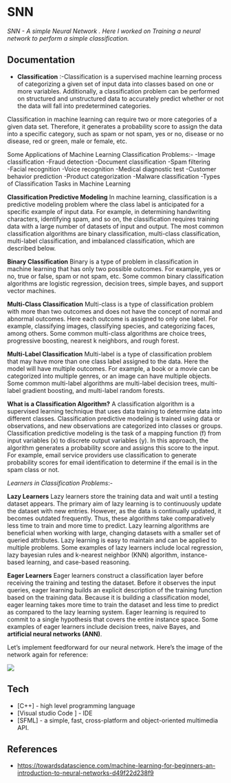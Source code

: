 # SNN 

*SNN - A simple Neural Network . Here I worked on Training a neural network to perform a simple classification.*


## Documentation

- **Classification**  :-Classification is a supervised machine learning process of categorizing a given set of input data into classes based on one or more variables. Additionally, a classification problem can be performed on structured and unstructured data to accurately predict whether or not the data will fall into predetermined categories. 

Classification in machine learning can require two or more categories of a given data set. Therefore, it generates a probability score to assign the data into a specific category, such as spam or not spam, yes or no, disease or no disease, red or green, male or female, etc.   

Some Applications of Machine Learning Classification Problems:-
-Image classification 
 -Fraud detection
-Document classification 
-Spam filtering  
-Facial recognition
-Voice recognition 
-Medical diagnostic test 
-Customer behavior prediction 
-Product categorization
-Malware classification
-Types of Classification Tasks in Machine Learning


**Classification Predictive Modeling**
In machine learning, classification is a predictive modeling problem where the class label is anticipated for a specific example of input data. For example, in determining handwriting characters, identifying spam, and so on, the classification requires training data with a large number of datasets of input and output. The most common classification algorithms are binary classification, multi-class classification, multi-label classification, and imbalanced classification, which are described below.

**Binary Classification**
Binary is a type of problem in classification in machine learning that has only two possible outcomes. For example, yes or no, true or false, spam or not spam, etc. Some common binary classification algorithms are logistic regression, decision trees, simple bayes, and support vector machines. 

**Multi-Class Classification**
Multi-class is a type of classification problem with more than two outcomes and does not have the concept of normal and abnormal outcomes. Here each outcome is assigned to only one label. For example, classifying images, classifying species, and categorizing faces, among others. Some common multi-class algorithms are choice trees, progressive boosting, nearest k neighbors, and rough forest. 

**Multi-Label Classification**
Multi-label is a type of classification problem that may have more than one class label assigned to the data. Here the model will have multiple outcomes. For example, a book or a movie can be categorized into multiple genres, or an image can have multiple objects. Some common multi-label algorithms are multi-label decision trees, multi-label gradient boosting, and multi-label random forests. 

**What is a Classification Algorithm?**
A classification algorithm is a supervised learning technique that uses data training to determine data into different classes. Classification predictive modeling is trained using data or observations, and new observations are categorized into classes or groups. Classification predictive modeling is the task of a mapping function (f) from input variables (x) to discrete output variables (y). In this approach, the algorithm generates a probability score and assigns this score to the input. For example, email service providers use classification to generate probability scores for email identification to determine if the email is in the spam class or not. 

*Learners in Classification Problems*:-

**Lazy Learners**
Lazy learners store the training data and wait until a testing dataset appears. The primary aim of lazy learning is to continuously update the dataset with new entries. However, as the data is continually updated, it becomes outdated frequently. Thus, these algorithms take comparatively less time to train and more time to predict. Lazy learning algorithms are beneficial when working with large, changing datasets with a smaller set of queried attributes. Lazy learning is easy to maintain and can be applied to multiple problems. Some examples of lazy learners include local regression, lazy bayesian rules and k-nearest neighbor (KNN) algorithm, instance-based learning, and case-based reasoning.

**Eager Learners**
Eager learners construct a classification layer before receiving the training and testing the dataset. Before it observes the input queries, eager learning builds an explicit description of the training function based on the training data. Because it is building a classification model, eager learning takes more time to train the dataset and less time to predict as compared to the lazy learning system. Eager learning is required to commit to a single hypothesis that covers the entire instance space. Some examples of eager learners include decision trees, naive Bayes, and **artificial neural networks (ANN)**. 

Let’s implement feedforward for our neural network. Here’s the image of the network again for reference:

![](https://miro.medium.com/v2/resize:fit:720/format:webp/1*x6KWjKTOBhUYL0MRX4M3oQ.png)


## Tech

- [C++] - high level programming language 
- [Visual studio Code ] - IDE 
- [SFML] - a simple, fast, cross-platform and object-oriented multimedia API.

## References

- https://towardsdatascience.com/machine-learning-for-beginners-an-introduction-to-neural-networks-d49f22d238f9








